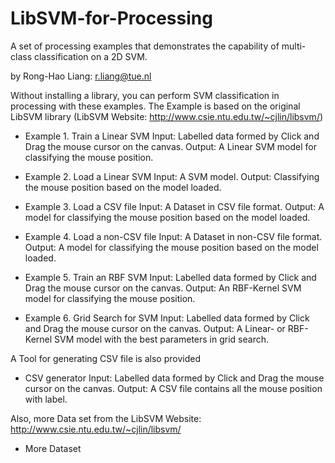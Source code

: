 # LibSVM-for-Processing
A set of processing examples that demonstrates the capability of multi-class classification on a 2D SVM.

by Rong-Hao Liang: r.liang@tue.nl

Without installing a library, you can perform SVM classification in processing with these examples.
The Example is based on the original LibSVM library
(LibSVM Website: http://www.csie.ntu.edu.tw/~cjlin/libsvm/)

- Example 1. Train a Linear SVM
Input: Labelled data formed by Click and Drag the mouse cursor on the canvas.
Output: A Linear SVM model for classifying the mouse position.

- Example 2. Load a Linear SVM
Input: A SVM model.
Output: Classifying the mouse position based on the model loaded.

- Example 3. Load a CSV file
Input: A Dataset in CSV file format.
Output: A model for classifying the mouse position based on the model loaded.

- Example 4. Load a non-CSV file
Input: A Dataset in non-CSV file format.
Output: A model for classifying the mouse position based on the model loaded.

- Example 5. Train an RBF SVM
Input: Labelled data formed by Click and Drag the mouse cursor on the canvas.
Output: An RBF-Kernel SVM model for classifying the mouse position.

- Example 6. Grid Search for SVM
Input: Labelled data formed by Click and Drag the mouse cursor on the canvas.
Output: A Linear- or RBF-Kernel SVM model with the best parameters in grid search.

A Tool for generating CSV file is also provided
- CSV generator
Input: Labelled data formed by Click and Drag the mouse cursor on the canvas.
Output: A CSV file contains all the mouse position with label.

Also, more Data set from the LibSVM Website: http://www.csie.ntu.edu.tw/~cjlin/libsvm/
- More Dataset
